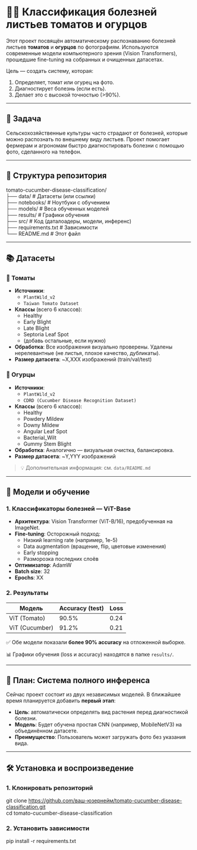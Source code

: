 # 🍅🥒 Классификация болезней листьев томатов и огурцов  
  
Этот проект посвящён автоматическому распознаванию болезней листьев **томатов** и **огурцов** по фотографиям. Используются современные модели компьютерного зрения (Vision Transformers), прошедшие fine-tuning на собранных и очищенных датасетах.  
  
Цель — создать систему, которая:  
1. Определяет, томат или огурец на фото.  
2. Диагностирует болезнь (если есть).  
3. Делает это с высокой точностью (>90%).  
  
---  
  
## 🎯 Задача  
  
Сельскохозяйственные культуры часто страдают от болезней, которые можно распознать по внешнему виду листьев. Проект помогает фермерам и агрономам быстро диагностировать болезни с помощью фото, сделанного на телефон.  
  
---  
  
## 📁 Структура репозитория
tomato-cucumber-disease-classification/  
├── data/ # Датасеты (или ссылки)  
├── notebooks/ # Ноутбуки с обучением  
├── models/ # Веса обученных моделей  
├── results/ # Графики обучения  
├── src/ # Код (даталоадеры, модели, инференс)  
├── requirements.txt # Зависимости  
└── README.md # Этот файл  
  
  
---  
  
## 📚 Датасеты  
  
### 🍅 Томаты  
- **Источники**:  
  - `PlantWild_v2`  
  - `Taiwan Tomato Dataset`  
- **Классы** (всего 6 классов):  
  - Healthy  
  - Early Blight  
  - Late Blight  
  - Septoria Leaf Spot  
  - (добавь остальные, если нужно)  
- **Обработка**: Все изображения визуально проверены. Удалены нерелевантные (не листья, плохое качество, дубликаты).  
- **Размер датасета**: ~X,XXX изображений (train/val/test)  
  
### 🥒 Огурцы  
- **Источники**:  
  - `PlantWild_v2`  
  - `CDRD (Cucumber Disease Recognition Dataset)`  
- **Классы** (всего 6 классов):  
  - Healthy  
  - Powdery Mildew  
  - Downy Mildew  
  - Angular Leaf Spot  
  - Bacterial_Wilt  
  - Gummy Stem Blight  
- **Обработка**: Аналогично — визуальная очистка, балансировка.   
- **Размер датасета**: ~Y,YYY изображений  
  
> 💡 Дополнительная информация: см. `data/README.md`  
  
---  
  
## 🧠 Модели и обучение  
  
### 1. Классификаторы болезней — ViT-Base  
- **Архитектура**: Vision Transformer (ViT-B/16), предобученная на ImageNet.  
- **Fine-tuning**: Осторожный подход:  
  - Низкий learning rate (например, 1e-5)  
  - Data augmentation (вращение, flip, цветовые изменения)  
  - Early stopping  
  - Разморозка последних слоёв  
- **Оптимизатор**: AdamW  
- **Batch size**: 32  
- **Epochs**: XX  
  
### 2. Результаты  
  
| Модель       | Accuracy (test) | Loss  |  
|--------------|-----------------|-------|  
| ViT (Tomato) | 90.5%           | 0.24  |  
| ViT (Cucumber)| 91.2%          | 0.21  |  
  
✅ Обе модели показали **более 90% accuracy** на отложенной выборке.  
  
📊 Графики обучения (loss и accuracy) находятся в папке `results/`.  

---  
  
## 🔄 План: Система полного инференса  
  
Сейчас проект состоит из двух независимых моделей. В ближайшее время планируется добавить **первый этап**:  
  
- **Цель**: автоматически определять вид растения перед диагностикой болезни.  
- **Модель**: Будет обучена простая CNN (например, MobileNetV3) на объединённом датасете.  
- **Преимущество**: Пользователь может загружать фото без указания вида.  

---  

## 🛠️ Установка и воспроизведение  
  
### 1. Клонировать репозиторий  
git clone https://github.com/ваш-юзернейм/tomato-cucumber-disease-classification.git  
cd tomato-cucumber-disease-classification  
### 2. Установить зависимости  
pip install -r requirements.txt  
